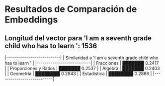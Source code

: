 # Resultados de Comparación de Embeddings

## Longitud del vector para 'I am a seventh grade child who has to learn ': 1536

|---------------------------|
|   Similaridad a 'I am a seventh grade child who has to learn '  |
|---------------------------|
| Fracciones | ███████                        0.2417 |
| Proporciones y Ratios | ███████                        0.2537 |
| Álgebra | ███████                        0.2403 |
| Geometría | ████████                       0.2843 |
| Estadística | ████████                       0.2866 |
|---------------------------|
